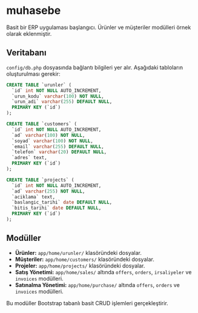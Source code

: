 # muhasebe

Basit bir ERP uygulaması başlangıcı. Ürünler ve müşteriler modülleri örnek olarak eklenmiştir.

## Veritabanı

`config/db.php` dosyasında bağlantı bilgileri yer alır. Aşağıdaki tabloların oluşturulması gerekir:

```sql
CREATE TABLE `urunler` (
  `id` int NOT NULL AUTO_INCREMENT,
  `urun_kodu` varchar(100) NOT NULL,
  `urun_adi` varchar(255) DEFAULT NULL,
  PRIMARY KEY (`id`)
);

CREATE TABLE `customers` (
  `id` int NOT NULL AUTO_INCREMENT,
  `ad` varchar(100) NOT NULL,
  `soyad` varchar(100) NOT NULL,
  `email` varchar(255) DEFAULT NULL,
  `telefon` varchar(20) DEFAULT NULL,
  `adres` text,
  PRIMARY KEY (`id`)
);

CREATE TABLE `projects` (
  `id` int NOT NULL AUTO_INCREMENT,
  `ad` varchar(255) NOT NULL,
  `aciklama` text,
  `baslangic_tarihi` date DEFAULT NULL,
  `bitis_tarihi` date DEFAULT NULL,
  PRIMARY KEY (`id`)
);
```

## Modüller

- **Ürünler:** `app/home/urunler/` klasöründeki dosyalar.
- **Müşteriler:** `app/home/customers/` klasöründeki dosyalar.
- **Projeler:** `app/home/projects/` klasöründeki dosyalar.
- **Satış Yönetimi:** `app/home/sales/` altında `offers`, `orders`, `irsaliyeler` ve `invoices` modülleri.
- **Satınalma Yönetimi:** `app/home/purchase/` altında `offers`, `orders` ve `invoices` modülleri.

Bu modüller Bootstrap tabanlı basit CRUD işlemleri gerçekleştirir.
